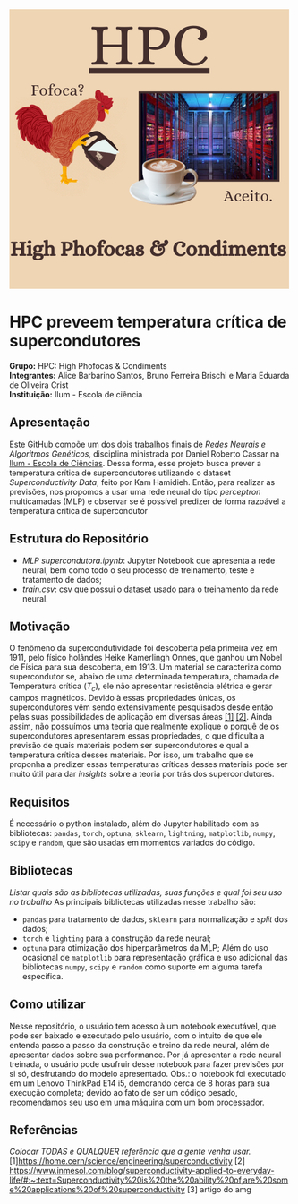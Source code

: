 <div>
        <img src="HPC LOGO.png" style="width: 500px; height:500px; margin-right: 20px;" />
</div>

# HPC preveem temperatura crítica de supercondutores
**Grupo:** HPC: High Phofocas & Condiments
<br>
**Integrantes:** Alice Barbarino Santos, Bruno Ferreira Brischi e Maria Eduarda de Oliveira Crist
<br>
**Instituição:** Ilum - Escola de ciência
<br>
## Apresentação
Este GitHub compõe um dos dois trabalhos finais de _Redes Neurais e Algoritmos Genéticos_, disciplina ministrada por Daniel Roberto Cassar na [Ilum - Escola de Ciências](https://ilum.cnpem.br). Dessa forma, esse projeto busca prever a temperatura crítica de supercondutores utilizando o dataset _Superconductivity Data_, feito por Kam Hamidieh. Então, para realizar as previsões, nos propomos a usar uma rede neural do tipo _perceptron_ multicamadas (MLP) e observar se é possível predizer de forma razoável a temperatura crítica de supercondutor

## Estrutura do Repositório
- _MLP supercondutora.ipynb_: Jupyter Notebook que apresenta a rede neural, bem como todo o seu processo de treinamento, teste e tratamento de dados;
- _train.csv_: csv que possui o dataset usado para o treinamento da rede neural.

## Motivação
O fenômeno da supercondutividade foi descoberta pela primeira vez em 1911, pelo físico holândes Heike Kamerlingh Onnes, que ganhou um Nobel de Física para sua descoberta, em 1913. Um material se caracteriza como supercondutor se, abaixo de uma determinada temperatura, chamada de Temperatura crítica ($T_c$), ele não apresentar resistência elétrica e gerar campos magnéticos. Devido à essas propriedades únicas, os supercondutores vêm sendo extensivamente pesquisados desde então pelas suas possibilidades de aplicação em diversas áreas [[1]](https://home.cern/science/engineering/superconductivity) [[2]](https://www.inmesol.com/blog/superconductivity-applied-to-everyday-life/#:~:text=Superconductivity%20is%20the%20ability%20of,are%20some%20applications%20of%20superconductivity). Ainda assim, não possuímos uma teoria que realmente explique o porquê de os supercondutores apresentarem essas propriedades, o que dificulta a previsão de quais materiais podem ser supercondutores e qual a temperatura crítica desses materiais. Por isso, um trabalho que se proponha a predizer essas temperaturas críticas desses materiais pode ser muito útil para dar _insights_ sobre a teoria por trás dos supercondutores.

## Requisitos
É necessário o python instalado, além do Jupyter habilitado com as bibliotecas: `pandas`, `torch`, `optuna`, `sklearn`, `lightning`, `matplotlib`, `numpy`, `scipy` e `random`, que são usadas em momentos variados do código.

## Bibliotecas
_Listar quais são as bibliotecas utilizadas, suas funções e qual foi seu uso no trabalho_
As principais bibliotecas utilizadas nesse trabalho são: 
- `pandas` para tratamento de dados, `sklearn` para normalização e _split_ dos dados;
- `torch` e `lighting` para a construção da rede neural;
- `optuna` para otimização dos hiperparâmetros da MLP;
Além do uso ocasional de `matplotlib` para representação gráfica e uso adicional das bibliotecas `numpy`, `scipy` e `random` como suporte em alguma tarefa específica.

## Como utilizar
Nesse repositório, o usuário tem acesso à um notebook executável, que pode ser baixado e executado pelo usuário, com o intuito de que ele entenda passo a passo da construção e treino da rede neural, além de apresentar dados sobre sua performance. Por já apresentar a rede neural treinada, o usuário pode usufruir desse notebook para fazer previsões por si só, desfrutando do modelo apresentado.
Obs.: o notebook foi executado em um Lenovo ThinkPad E14 i5, demorando cerca de 8 horas para sua execução completa; devido ao fato de ser um código pesado, recomendamos seu uso em uma máquina com um bom processador.

## Referências
_Colocar TODAS e QUALQUER referência que a gente venha usar._
[1]https://home.cern/science/engineering/superconductivity
[2] https://www.inmesol.com/blog/superconductivity-applied-to-everyday-life/#:~:text=Superconductivity%20is%20the%20ability%20of,are%20some%20applications%20of%20superconductivity
[3] artigo do amg
